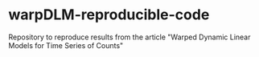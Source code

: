 # warpDLM-reproducible-code
Repository to reproduce results from the article "Warped Dynamic Linear Models for Time Series of Counts"
